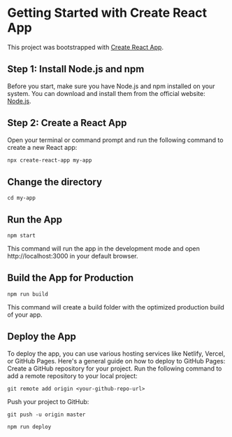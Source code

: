 # Getting Started with Create React App
This project was bootstrapped with [Create React App](https://github.com/facebook/create-react-app).
## Step 1: Install Node.js and npm
Before you start, make sure you have Node.js and npm installed on your system. You can download and install them from the official website: [Node.js](https://nodejs.org/).
## Step 2: Create a React App
Open your terminal or command prompt and run the following command to create a new React app:
```bash
npx create-react-app my-app
```
## Change the directory
```
cd my-app
```
## Run the App
```
npm start
```
This command will run the app in the development mode and open http://localhost:3000 in your default browser.
## Build the App for Production
```
npm run build
```
This command will create a build folder with the optimized production build of your app.
## Deploy the App
To deploy the app, you can use various hosting services like Netlify, Vercel, or GitHub Pages. Here's a general guide on how to deploy to GitHub Pages:
Create a GitHub repository for your project.
Run the following command to add a remote repository to your local project:
```
git remote add origin <your-github-repo-url>
```
Push your project to GitHub:
```
git push -u origin master
```
```
npm run deploy
```

